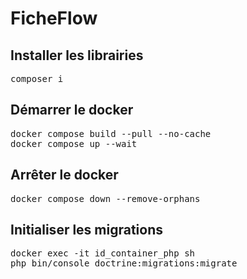 # FicheFlow

## Installer les librairies

<pre>composer i</pre>

## Démarrer le docker

<pre>docker compose build --pull --no-cache
docker compose up --wait
</pre>

## Arrêter le docker
<pre>docker compose down --remove-orphans</pre>

## Initialiser les migrations

<pre>docker exec -it id_container_php sh
php bin/console doctrine:migrations:migrate
</pre>
